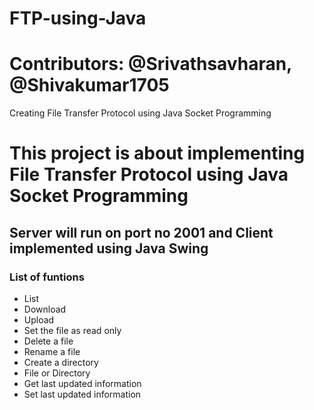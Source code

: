 # FTP-using-Java
# Contributors: @Srivathsavharan, @Shivakumar1705

Creating File Transfer Protocol using Java Socket Programming

# This project is about implementing File Transfer Protocol using Java Socket Programming
## Server will run on port no 2001 and Client implemented using Java Swing

### List of funtions
* List
* Download
* Upload
* Set the file as read only
* Delete a file
* Rename a file
* Create a directory
* File or Directory
* Get last updated information
* Set last updated information
